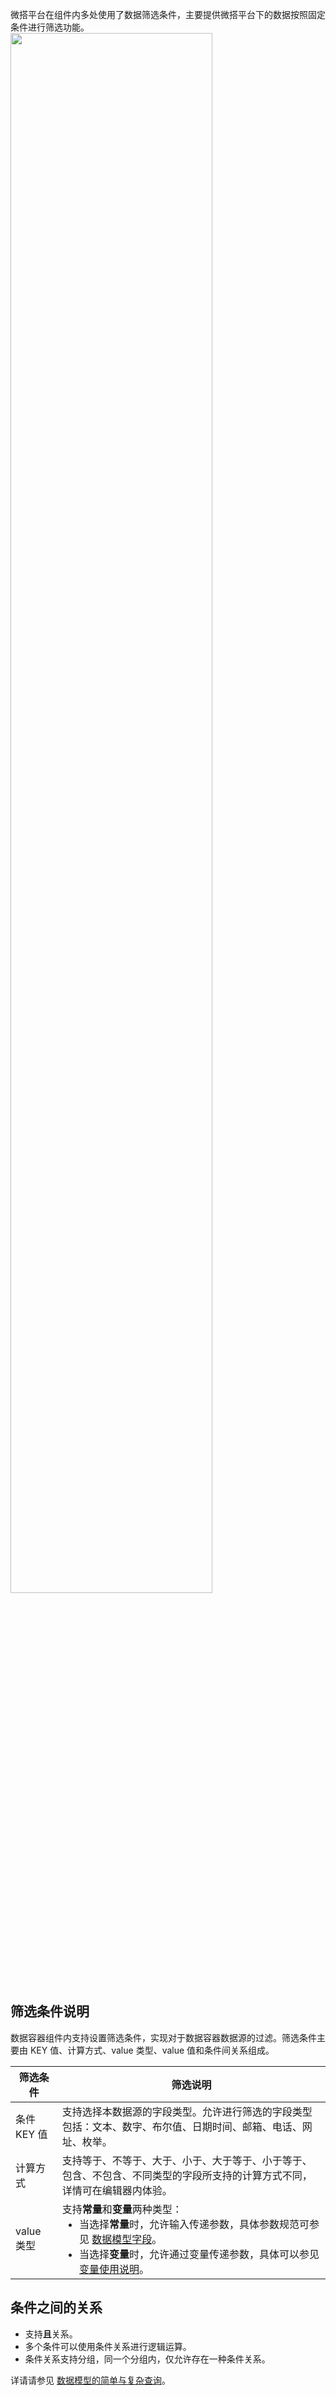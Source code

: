 微搭平台在组件内多处使用了数据筛选条件，主要提供微搭平台下的数据按照固定条件进行筛选功能。
<img style="width:80%; max-width: inherit;" src="https://qcloudimg.tencent-cloud.cn/raw/f00f2c5a50574853fc42d18800f95998.png" />

## 筛选条件说明

数据容器组件内支持设置筛选条件，实现对于数据容器数据源的过滤。筛选条件主要由 KEY 值、计算方式、value 类型、value 值和条件间关系组成。

<table>
<thead>
<tr>
<th>筛选条件</th>
<th>筛选说明</th>
</tr>
</thead>
<tbody>
<tr>
<td>条件 KEY 值</td>
<td>支持选择本数据源的字段类型。允许进行筛选的字段类型包括：文本、数字、布尔值、日期时间、邮箱、电话、网址、枚举。</td>
</tr>
<tr>
<td>计算方式</td>
<td>支持等于、不等于、大于、小于、大于等于、小于等于、包含、不包含、不同类型的字段所支持的计算方式不同，详情可在编辑器内体验。</td>
</tr>
<tr>
<td> value 类型</td>
<td>支持<b>常量</b>和<b>变量</b>两种类型：
<ul style = "margin: 0;">
<li>当选择<b>常量</b>时，允许输入传递参数，具体参数规范可参见 <a href = "https://cloud.tencent.com/document/product/1301/70519">数据模型字段</a>。</li>
<li>当选择<b>变量</b>时，允许通过变量传递参数，具体可以参见 <a href = "https://cloud.tencent.com/document/product/1301/70384">变量使用说明</a>。</li>
</ul>
</td>
</tr>
</tbody></table>


## 条件之间的关系

- 支持**且**关系。
- 多个条件可以使用条件关系进行逻辑运算。
- 条件关系支持分组，同一个分组内，仅允许存在一种条件关系。

详请请参见 [数据模型的简单与复杂查询](https://cloud.tencent.com/document/product/1301/83134)。
